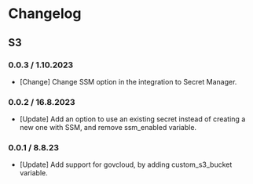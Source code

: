 # Changelog

## S3

### 0.0.3 / 1.10.2023
* [Change] Change SSM option in the integration to Secret Manager.

### 0.0.2 / 16.8.2023
* [Update] Add an option to use an existing secret instead of creating a new one with SSM, and remove ssm_enabled variable.

### 0.0.1 / 8.8.23
* [Update] Add support for govcloud, by adding custom_s3_bucket variable.
